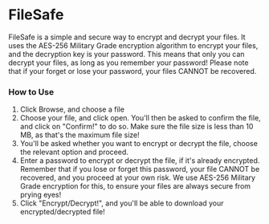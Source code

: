 # FileSafe
FileSafe is a simple and secure way to encrypt and decrypt your files. It uses the AES-256 Military Grade encryption algorithm to encrypt your files, and the decryption key is your password. This means that only you can decrypt your files, as long as you remember your password! Please note that if your forget or lose your password, your files CANNOT be recovered.

### How to Use
            
1. Click Browse, and choose a file
2. Choose your file, and click open. You'll then be asked to confirm the file, and click on "Confirm!" to do so. Make sure the file size is less than 10 MB, as that's the maximum file size!
3. You'll be asked whether you want to encrypt or decrypt the file, choose the relevant option and proceed.
4. Enter a password to encrypt or decrypt the file, if it's already encrypted. Remember that if you lose or forget this password, your file CANNOT be recovered, and you proceed at your own risk. We use AES-256 Military Grade encryption for this, to ensure your files are always secure from prying eyes!
5. Click "Encrypt/Decrypt!", and you'll be able to download your encrypted/decrypted file!
